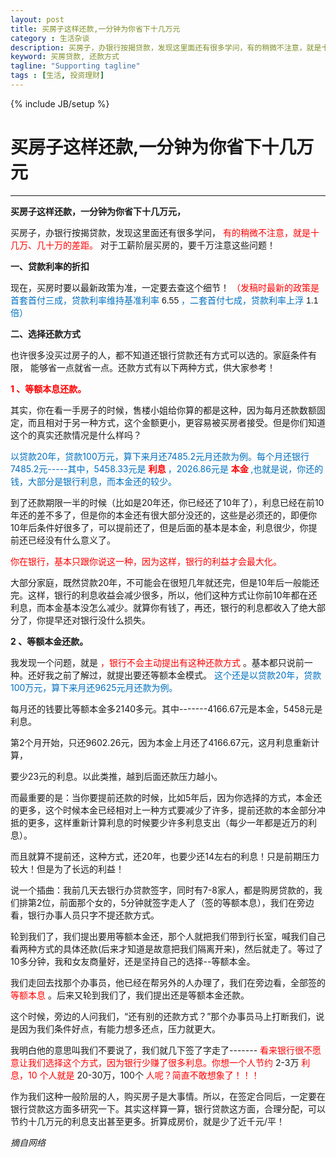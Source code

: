 ```yaml
---
layout: post
title: 买房子这样还款,一分钟为你省下十几万元
category : 生活杂谈
description: 买房子，办银行按揭贷款，发现这里面还有很多学问，有的稍微不注意，就是十几万、几十万的差距。对于工薪阶层买房的，要千万注意这些问题！
keyword: 买房贷款, 还款方式
tagline: "Supporting tagline"
tags : [生活, 投资理财]
---
```

{% include JB/setup %}
# 买房子这样还款,一分钟为你省下十几万元
---

<div class="text">
    <p>
        <strong>
            <span style="">
                买房子这样还款，一分钟为你省下十几万元，
            </span>
        </strong>
    </p>
    <p>
        <span style="">
            买房子，办银行按揭贷款，发现这里面还有很多学问，
            <span style="color:red">
                有的稍微不注意，就是十几万、几十万的差距。
            </span>
            对于工薪阶层买房的，要千万注意这些问题！
        </span>
    </p>
    <p>
        <strong>
            <span style="">
                一、贷款利率的折扣
            </span>
        </strong>
    </p>
    <p>
        <span style="">
            现在，买房时要以最新政策为准，一定要去查这个细节！
            <span style="color:red">
                （发稿时最新的政策是
            </span>
        </span>
        <span style="color: rgb(0, 112, 192); ">
            首套首付三成，贷款利率维持基准利率
        </span>
        <span style="font-family: 微软雅黑, sans-serif; ">
            6.55
        </span>
        <span style="color: rgb(0, 112, 192); ">
            ，二套首付七成，贷款利率上浮
        </span>
        <span style="font-family: 微软雅黑, sans-serif; ">
            1.1
        </span>
        <span style="color: rgb(0, 112, 192); ">
            倍）
        </span>
    </p>
    <p>
        <strong>
            <span style="">
                二、选择还款方式
            </span>
        </strong>
    </p>
    <p>
        <span style="">
            也许很多没买过房子的人，都不知道还银行贷款还有方式可以选的。家庭条件有限，
        </span>
        能够省一点就省一点。还款方式有以下两种方式，供大家参考！
    </p>
<!--break-->
    <p>
        <span style="font-family: 微软雅黑, sans-serif; ">
        </span>
    </p>
    <p>
        <span style="color: rgb(255, 0, 0); ">
            <strong>
                1
            </strong>
            <strong>
                、等额本息还款。
            </strong>
        </span>
    </p>
    <p>
        <span style="">
            其实，你在看一手房子的时候，售楼小姐给你算的都是这种，因为每月还款数额固定，而且相对于另一种方式，这个金额更小，更容易被买房者接受。但是你们知道这个的真实还款情况是什么样吗？
        </span>
    </p>
    <p>
        <span style="color: rgb(0, 112, 192); ">
            以贷款20年，贷款100万元，算下来月还7485.2元月还款为例。每个月还银行7485.2元-----其中，5458.33元是
            <span style="color: rgb(255, 0, 0); ">
                <strong>
                    利息
                </strong>
            </span>
            ，2026.86元是
            <span style="color: rgb(255, 0, 0); ">
                <strong>
                    本金
                </strong>
            </span>
            ,也就是说，你还的钱，大部分是银行利息，而本金还的较少。
        </span>
    </p>
    <p>
        <span style="">
            到了还款期限一半的时候（比如是20年还，你已经还了10年了），利息已经在前10年还的差不多了，但是你的本金还有很大部分没还的，这些是必须还的，即便你10年后条件好很多了，可以提前还了，但是后面的基本是本金，利息很少，你提前还已经没有什么意义了。
        </span>
    </p>
    <p>
        <span style="color: rgb(255, 0, 0); ">
            你在银行，基本只跟你说这一种，因为这样，银行的利益才会最大化。
        </span>
    </p>
    <p>
        <span style="">
            大部分家庭，既然贷款20年，不可能会在很短几年就还完，但是10年后一般能还完。这样，银行的利息收益会减少很多，所以，他们这种方式让你前10年都在还利息，而本金基本没怎么减少。就算你有钱了，再还，银行的利息都收入了绝大部分了，你提早还对银行没什么损失。
        </span>
    </p>
    <p>
        <strong>
            <span style="">
                2
            </span>
        </strong>
        <strong>
            <span style="">
                、等额本金还款。
            </span>
        </strong>
    </p>
    <p>
        <span style="">
            我发现一个问题，就是
            <span style="color:red">
                ，银行不会主动提出有这种还款方式
            </span>
            。基本都只说前一种。还好我之前了解过，就提出要还等额本金模式。
            <span style="color:#0070C0">
                这个还是以贷款20年，贷款100万元，算下来月还9625元月还款为例。
            </span>
        </span>
    </p>
    <p>
        <span style="">
            每月还的钱要比等额本金多2140多元。其中-------4166.67元是本金，5458元是利息。
        </span>
    </p>
    <p>
        <span style="">
            第2个月开始，只还9602.26元，因为本金上月还了4166.67元，这月利息重新计算，
        </span>
    </p>
    <p>
        <span style="">
            要少23元的利息。以此类推，越到后面还款压力越小。
        </span>
    </p>
    <p>
        <span style="">
            而最重要的是：当你要提前还款的时候，比如5年后，因为你选择的方式，本金还的更多，这个时候本金已经相对上一种方式要减少了许多，提前还款的本金部分冲抵的更多，这样重新计算利息的时候要少许多利息支出（每少一年都是近万的利息）。
        </span>
    </p>
    <p>
        <span style="">
            而且就算不提前还，这种方式，还20年，也要少还14左右的利息！只是前期压力较大！但是为了长远的利益！
        </span>
    </p>
    <p>
        <span style="">
            说一个插曲：我前几天去银行办贷款签字，同时有7-8家人，都是购房贷款的，我们排第2位，前面那个女的，5分钟就签字走人了（签的等额本息），我们在旁边看，银行办事人员只字不提还款方式。
        </span>
    </p>
    <p>
        <span style="">
            轮到我们了，我们提出要用等额本金还，那个人就把我们带到行长室，喊我们自己看两种方式的具体还款(后来才知道是故意把我们隔离开来)，然后就走了。等过了10多分钟，我和女友商量好，还是坚持自己的选择--等额本金。
        </span>
    </p>
    <p>
        <span style="">
            我们走回去找那个办事员，他已经在帮另外的人办理了，我们在旁边看，全部签的
            <span style="color:red">
                等额本息
            </span>
            。后来又轮到我们了，我们提出还是等额本金还款。
        </span>
    </p>
    <p>
        <span style="">
            这个时候，旁边的人问我们，“还有别的还款方式？”那个办事员马上打断我们，说是因为我们条件好点，有能力想多还点，压力就更大。
        </span>
    </p>
    <p>
        <span style="">
            我明白他的意思叫我们不要说了，我们就几下签了字走了-------
            <span style="color:red">
                看来银行很不愿意让我们选择这个方式，因为银行少赚了很多利息。你想一个人节约
            </span>
            2-3万
            <span style="color:red">
                利息，10 个人就是
            </span>
            20-30万，100个
            <span style="color:red">
                人呢？简直不敢想象了！！！
            </span>
        </span>
    </p>
    <p>
        <span style="">
            作为我们这种一般阶层的人，购买房子是大事情。所以，在签定合同后，一定要在银行贷款这方面多研究一下。其实这样算一算，银行贷款这方面，合理分配，可以节约十几万元的利息支出甚至更多。折算成房价，就是少了近千元/平！
        </span>
    </p>
</div>

*摘自网络*